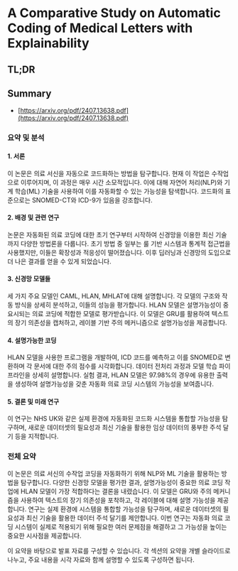 # A Comparative Study on Automatic Coding of Medical Letters with Explainability
## TL;DR
## Summary
- [https://arxiv.org/pdf/2407.13638.pdf](https://arxiv.org/pdf/2407.13638.pdf)

### 요약 및 분석

#### 1. 서론

이 논문은 의료 서신을 자동으로 코드화하는 방법을 탐구합니다. 현재 이 작업은 수작업으로 이루어지며, 이 과정은 매우 시간 소모적입니다. 이에 대해 자연어 처리(NLP)와 기계 학습(ML) 기술을 사용하여 이를 자동화할 수 있는 가능성을 탐색합니다. 코드화의 표준으로는 SNOMED-CT와 ICD-9가 있음을 강조합니다.

#### 2. 배경 및 관련 연구

논문은 자동화된 의료 코딩에 대한 초기 연구부터 시작하여 신경망을 이용한 최신 기술까지 다양한 방법론을 다룹니다. 초기 방법 중 일부는 룰 기반 시스템과 통계적 접근법을 사용했지만, 이들은 확장성과 적응성이 떨어졌습니다. 이후 딥러닝과 신경망의 도입으로 더 나은 결과를 얻을 수 있게 되었습니다.

#### 3. 신경망 모델들

세 가지 주요 모델인 CAML, HLAN, MHLAT에 대해 설명합니다. 각 모델의 구조와 작동 방식을 상세히 분석하고, 이들의 성능을 평가합니다. HLAN 모델은 설명가능성이 중요시되는 의료 코딩에 적합한 모델로 평가받습니다. 이 모델은 GRU를 활용하여 텍스트의 장기 의존성을 캡처하고, 레이블 기반 주의 메커니즘으로 설명가능성을 제공합니다.

#### 4. 설명가능한 코딩

HLAN 모델을 사용한 프로그램을 개발하여, ICD 코드를 예측하고 이를 SNOMED로 변환하며 각 문서에 대한 주의 점수를 시각화합니다. 데이터 전처리 과정과 모델 학습 파이프라인을 상세히 설명합니다. 실험 결과, HLAN 모델은 97.98%의 경우에 유용한 출력을 생성하여 설명가능성을 갖춘 자동화 의료 코딩 시스템의 가능성을 보여줍니다.

#### 5. 결론 및 미래 연구

이 연구는 NHS UK와 같은 실제 환경에 자동화된 코드화 시스템을 통합할 가능성을 탐구하며, 새로운 데이터셋의 필요성과 최신 기술을 활용한 임상 데이터의 풍부한 주석 달기 등을 지적합니다.

### 전체 요약

이 논문은 의료 서신의 수작업 코딩을 자동화하기 위해 NLP와 ML 기술을 활용하는 방법을 탐구합니다. 다양한 신경망 모델을 평가한 결과, 설명가능성이 중요한 의료 코딩 작업에 HLAN 모델이 가장 적합하다는 결론을 내렸습니다. 이 모델은 GRU와 주의 메커니즘을 사용하여 텍스트의 장기 의존성을 포착하고, 각 레이블에 대해 설명 가능성을 제공합니다. 연구는 실제 환경에 시스템을 통합할 가능성을 탐구하며, 새로운 데이터셋의 필요성과 최신 기술을 활용한 데이터 주석 달기를 제안합니다. 이번 연구는 자동화 의료 코딩 시스템이 실제로 적용되기 위해 필요한 여러 문제점을 해결하고 그 가능성을 높이는 중요한 시사점을 제공합니다.

이 요약을 바탕으로 발표 자료를 구성할 수 있습니다. 각 섹션의 요약을 개별 슬라이드로 나누고, 주요 내용을 시각 자료와 함께 설명할 수 있도록 구성하면 됩니다.